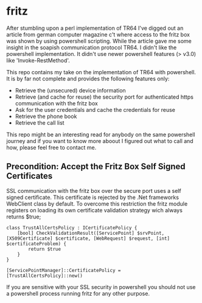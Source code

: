 # fritz

After stumbling upon a perl implementation of TR64 I've digged out an article from german computer magazine c't where access to the fritz box was shown by using powershell scripting. While the article gave me some insight in the soapish communication protocol TR64. I didn't like the powershell implementation. It didn't use newer powershell features (> v3.0) like 'Invoke-RestMethod'.

This repo contains my take on the implementation of TR64 with powershell. It is by far not complete and provides the following features only:

* Retrieve the (unsecured) device information
* Retrieve (and cache for reuse) the security port for authenticated https communication with the fritz box
* Ask for the user credentials and cache the credentials for reuse
* Retrieve the phone book
* Retrieve the call list

This repo might be an interesting read for anybody on the same powershell journey and if you want to know more aboout I figured out what to call and how, please feel free to contact me.

## Precondition: Accept the Fritz Box Self Signed Certificates

SSL communication with the fritz box over the secure port uses a self signed certificate. This certificate is rejected by the .Net frameworks WebClient class by default. To overcome this restriction the fritz module registers on loading its own certificate validation strategy wich always returns $true;

```
class TrustAllCertsPolicy : ICertificatePolicy {
    [bool] CheckValidationResult([ServicePoint] $srvPoint, [X509Certificate] $certificate, [WebRequest] $request, [int] $certificateProblem) {
        return $true
    }
}

[ServicePointManager]::CertificatePolicy = [TrustAllCertsPolicy]::new()
```

If you are sensitive with your SSL security in powershell you should not use a powershell process running fritz for any other purpose.

